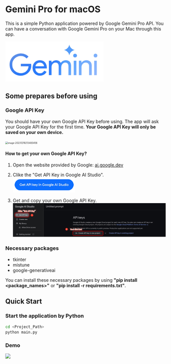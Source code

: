 # Gemini Pro for macOS

This is a simple Python application powered by Google Gemini Pro API. You can have a conversation with Google Gemini Pro on your Mac through this app.

<img src="./res/Gemini_logo.jpg" style="zoom: 40%;" >

## Some prepares before using

### Google API Key

You should have your own Google API Key before using. The app will ask your Google API Key for the first time. **Your Google API Key will only be saved on your own device.**

<img src="/Users/lyx/Downloads/Gemini_Pro_macOS/res/register_google_api_key.png" alt="image-20231219213400456" style="zoom:50%;" />

#### How to get your own Google API Key?

1. Open the website provided by Google: [ai.google.dev]("https://ai.google.dev/")
2. Clike the "Get API Key in Google AI Studio".
   <img src="./res/get_api_key_button.png" style="zoom: 33%;" >

3. Get and copy your own Google API Key.
   <img src="./res/get_api_key.jpg">

### Necessary packages

- tkinter
- mistune
- google-generativeai

You can install these necessary packages by using **"pip install <package_names>"** or **"pip install -r requirements.txt"**.

## Quick Start

### Start the application by Python

```zsh
cd <Project_Path>
python main.py
```

### Demo

<img src="./res/Gemini_Pro_Demo.gif">
